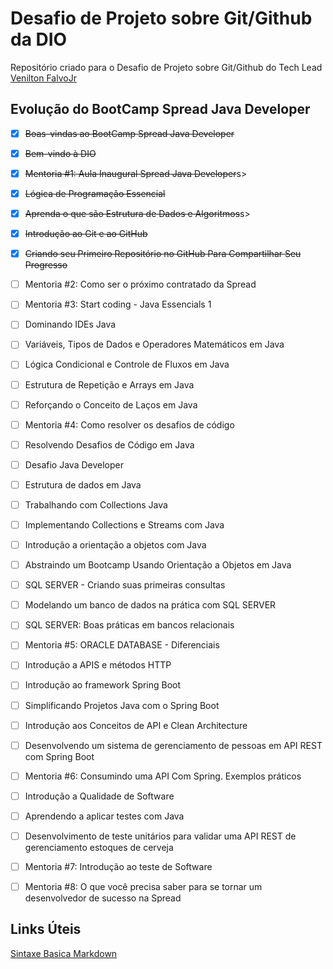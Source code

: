 # Desafio de Projeto sobre Git/Github da DIO

Repositório criado para o Desafio de Projeto sobre Git/Github do Tech Lead [Venilton FalvoJr](https://linkedin.com/in/falvojr) 

## Evolução do BootCamp Spread Java Developer

- [x] <S>Boas-vindas ao BootCamp Spread Java Developer</s>

- [x]  <s>Bem-vindo à DIO</s>

- [x] <s>Mentoria #1: Aula Inaugural Spread Java Developer</s>s>

- [x] <s>Lógica de Programação Essencial</s>

- [x] <s>Aprenda o que são Estrutura de Dados e Algoritmos</s>s>

- [x] <s>Introdução ao Git e ao GitHub</s>
- [x] <s>Criando seu Primeiro Repositório no GitHub Para Compartilhar Seu Progresso</s>
- [ ] Mentoria #2: Como ser o próximo contratado da Spread
- [ ] Mentoria #3: Start coding - Java Essencials 1
- [ ] Dominando IDEs Java
- [ ] Variáveis, Tipos de Dados e Operadores Matemáticos em Java
- [ ] Lógica Condicional e Controle de Fluxos em Java
- [ ] Estrutura de Repetição e Arrays em Java
- [ ] Reforçando o Conceito de Laços em Java
- [ ] Mentoria #4: Como resolver os desafios de código
- [ ] Resolvendo Desafios de Código em Java
- [ ] Desafio Java Developer
- [ ] Estrutura de dados em Java
- [ ] Trabalhando com Collections Java
- [ ] Implementando Collections e Streams com Java
- [ ] Introdução a orientação a objetos com Java
- [ ] Abstraindo um Bootcamp Usando Orientação a Objetos em Java
- [ ] SQL SERVER - Criando suas primeiras consultas
- [ ] Modelando um banco de dados na prática com SQL SERVER
- [ ] SQL SERVER: Boas práticas em bancos relacionais
- [ ] Mentoria #5: ORACLE DATABASE - Diferenciais
- [ ] Introdução a APIS e métodos HTTP
- [ ] Introdução ao framework Spring Boot
- [ ] Simplificando Projetos Java com o Spring Boot
- [ ] Introdução aos Conceitos de API e Clean Architecture
- [ ] Desenvolvendo um sistema de gerenciamento de pessoas em API REST com Spring Boot
- [ ] Mentoria #6: Consumindo uma API Com Spring. Exemplos práticos
- [ ] Introdução a Qualidade de Software
- [ ] Aprendendo a aplicar testes com Java
- [ ] Desenvolvimento de teste unitários para validar uma API REST de gerenciamento estoques de cerveja
- [ ] Mentoria #7: Introdução ao teste de Software
- [ ] Mentoria #8: O que você precisa saber para se tornar um desenvolvedor de sucesso na Spread



## Links Úteis

[Sintaxe Basica Markdown](https://www.markdownguide.org/basic-syntax/)
